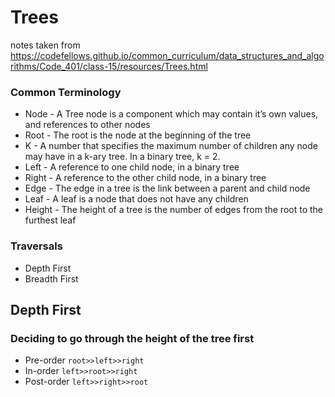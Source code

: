 # Trees
notes taken from https://codefellows.github.io/common_curriculum/data_structures_and_algorithms/Code_401/class-15/resources/Trees.html

### Common Terminology
- Node - A Tree node is a component which may contain it’s own values, and references to other nodes
- Root - The root is the node at the beginning of the tree
- K - A number that specifies the maximum number of children any node may have in a k-ary tree. In a binary tree, k = 2.
- Left - A reference to one child node, in a binary tree
- Right - A reference to the other child node, in a binary tree
- Edge - The edge in a tree is the link between a parent and child node
- Leaf - A leaf is a node that does not have any children
- Height - The height of a tree is the number of edges from the root to the furthest leaf

### Traversals
- Depth First
- Breadth First

## Depth First
### Deciding to go through the height of the tree first
- Pre-order `root>>left>>right`
- In-order `left>>root>>right`
- Post-order `left>>right>>root`
